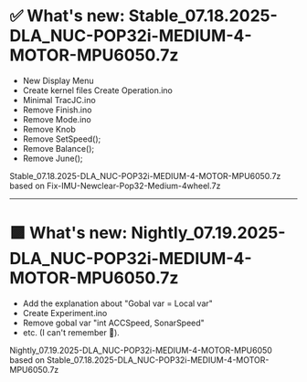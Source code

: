 # ✅ What's new: Stable_07.18.2025-DLA_NUC-POP32i-MEDIUM-4-MOTOR-MPU6050.7z
- New Display Menu
- Create kernel files
  Create Operation.ino
- Minimal TracJC.ino
- Remove Finish.ino
- Remove Mode.ino
- Remove Knob
- Remove SetSpeed();
- Remove Balance();
- Remove June();

Stable_07.18.2025-DLA_NUC-POP32i-MEDIUM-4-MOTOR-MPU6050.7z based on Fix-IMU-Newclear-Pop32-Medium-4wheel.7z

---

# 🟪 What's new: Nightly_07.19.2025-DLA_NUC-POP32i-MEDIUM-4-MOTOR-MPU6050.7z
- Add the explanation about "Gobal var = Local var"
- Create Experiment.ino
- Remove gobal var "int ACCSpeed, SonarSpeed"
- etc. (I can't remember 🙏).

Nightly_07.19.2025-DLA_NUC-POP32i-MEDIUM-4-MOTOR-MPU6050 based on Stable_07.18.2025-DLA_NUC-POP32i-MEDIUM-4-MOTOR-MPU6050.7z

